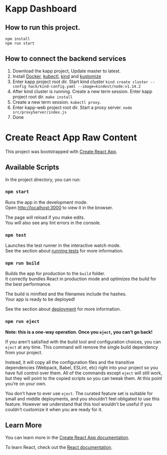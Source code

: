 # Kapp Dashboard

## How to run this project.

```
npm install
npm run start
```

## How to connect the backend services

1. Download the kapp project, Update master to latest.
2. Install [Docker]([Docker](https://docs.docker.com/install/)), [kubectl]([kubectl](https://kubernetes.io/docs/tasks/tools/install-kubectl/)), [kind]([kind](https://github.com/kubernetes-sigs/kind)) and [kustomize]([kustomize](https://github.com/kubernetes-sigs/kustomize))
3. Enter kapp project root dir. Start kind cluster `kind create cluster --config hack/kind-config.yaml --image=kindest/node:v1.14.2`
4. After kind cluster is running. Create a new term session. Enter kapp project root dir. `make install`
5. Create a new term session. `kubectl proxy`.
6. Enter kapp-web project root dir. Start a proxy server. `node src/proxyServer/index.js`
7. Done


# Create React App Raw Content

This project was bootstrapped with [Create React App](https://github.com/facebook/create-react-app).

## Available Scripts

In the project directory, you can run:

### `npm start`

Runs the app in the development mode.<br />
Open [http://localhost:3000](http://localhost:3000) to view it in the browser.

The page will reload if you make edits.<br />
You will also see any lint errors in the console.

### `npm test`

Launches the test runner in the interactive watch mode.<br />
See the section about [running tests](https://facebook.github.io/create-react-app/docs/running-tests) for more information.

### `npm run build`

Builds the app for production to the `build` folder.<br />
It correctly bundles React in production mode and optimizes the build for the best performance.

The build is minified and the filenames include the hashes.<br />
Your app is ready to be deployed!

See the section about [deployment](https://facebook.github.io/create-react-app/docs/deployment) for more information.

### `npm run eject`

**Note: this is a one-way operation. Once you `eject`, you can’t go back!**

If you aren’t satisfied with the build tool and configuration choices, you can `eject` at any time. This command will remove the single build dependency from your project.

Instead, it will copy all the configuration files and the transitive dependencies (Webpack, Babel, ESLint, etc) right into your project so you have full control over them. All of the commands except `eject` will still work, but they will point to the copied scripts so you can tweak them. At this point you’re on your own.

You don’t have to ever use `eject`. The curated feature set is suitable for small and middle deployments, and you shouldn’t feel obligated to use this feature. However we understand that this tool wouldn’t be useful if you couldn’t customize it when you are ready for it.

## Learn More

You can learn more in the [Create React App documentation](https://facebook.github.io/create-react-app/docs/getting-started).

To learn React, check out the [React documentation](https://reactjs.org/).

